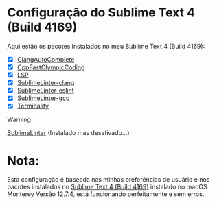 # Configuração do Sublime Text 4 (Build 4169)

Aqui estão os pacotes instalados no meu Sublime Text 4 (Build 4169):

- [x] [ClangAutoComplete](https://github.com/pl-ca/ClangAutoComplete)
- [x] [CppFastOlympicCoding](https://github.com/Jatana/FastOlympicCoding)
- [x] [LSP](https://lsp.sublimetext.io/)
- [x] [SublimeLinter-clang](https://github.com/SublimeLinter/SublimeLinter-clang)
- [x] [SublimeLinter-eslint](https://github.com/SublimeLinter/SublimeLinter-eslint)
- [x] [SublimeLinter-gcc](https://github.com/SublimeLinter/SublimeLinter-gcc)
- [x] [Terminality](https://github.com/spywhere/Terminality)
> [!WARNING]
> [SublimeLinter](https://www.sublimelinter.com/en/master/) (Instalado mas desativado...)

# Nota: 
Esta configuração é baseada nas minhas preferências de usuário e nos pacotes instalados no [Sublime Text 4 (Build 4169)](https://www.sublimetext.com) instalado no macOS Monterey Versão 12.7.4, está funcionando perfeitamente e sem erros.

